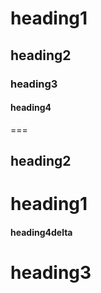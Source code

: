 # heading1

## heading2

### heading3

#### heading4

===
## heading2

# heading1

#### heading4delta

# heading3
